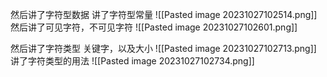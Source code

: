 然后讲了字符型数据
讲了字符型常量
![[Pasted image 20231027102514.png]]
然后讲了可见字符，不可见字符
![[Pasted image 20231027102601.png]]

然后讲了字符类型
关键字，以及大小
![[Pasted image 20231027102713.png]]
讲了字符类型的用法
![[Pasted image 20231027102734.png]]
